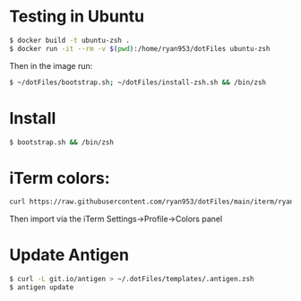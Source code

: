 # Testing in Ubuntu

```bash
$ docker build -t ubuntu-zsh .
$ docker run -it --rm -v $(pwd):/home/ryan953/dotFiles ubuntu-zsh
```

Then in the image run:
```bash
$ ~/dotFiles/bootstrap.sh; ~/dotFiles/install-zsh.sh && /bin/zsh
```
# Install
```bash
$ bootstrap.sh && /bin/zsh
```

# iTerm colors:
```bash
curl https://raw.githubusercontent.com/ryan953/dotFiles/main/iterm/ryan953.itermcolors > ~/Documents/ryan953.itermcolors
```

Then import via the iTerm Settings->Profile->Colors panel

# Update Antigen
```bash
$ curl -L git.io/antigen > ~/.dotFiles/templates/.antigen.zsh
$ antigen update
```

